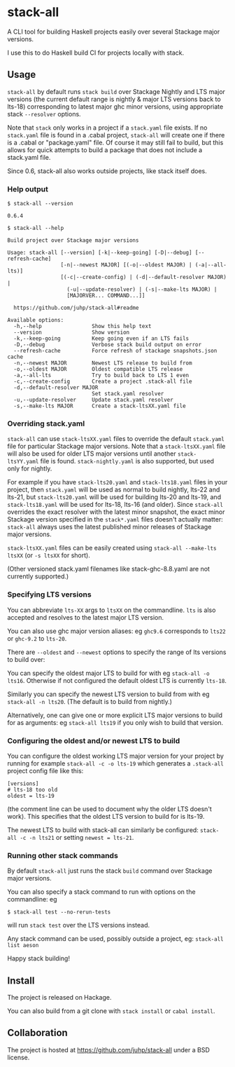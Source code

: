 # stack-all

A CLI tool for building Haskell projects easily
over several Stackage major versions.

I use this to do Haskell build CI for projects locally with stack.

## Usage

`stack-all` by default runs `stack build` over Stackage Nightly and
LTS major versions
(the current default range is nightly & major LTS versions back to lts-18)
corresponding to latest major ghc minor versions,
using appropriate stack `--resolver` options.

Note that `stack` only works in a project if a `stack.yaml` file exists.
If no `stack.yaml` file is found in a .cabal project,
`stack-all` will create one if there is a .cabal or "package.yaml" file.
Of course it may still fail to build, but this allows for quick attempts
to build a package that does not include a stack.yaml file.

Since 0.6, stack-all also works outside projects, like stack itself does.

### Help output
`$ stack-all --version`

```
0.6.4
```
`$ stack-all --help`

```
Build project over Stackage major versions

Usage: stack-all [--version] [-k|--keep-going] [-D|--debug] [--refresh-cache] 
                 [-n|--newest MAJOR] [(-o|--oldest MAJOR) | (-a|--all-lts)] 
                 [(-c|--create-config) | (-d|--default-resolver MAJOR) | 
                   (-u|--update-resolver) | (-s|--make-lts MAJOR) | 
                   [MAJORVER... COMMAND...]]

  https://github.com/juhp/stack-all#readme

Available options:
  -h,--help                Show this help text
  --version                Show version
  -k,--keep-going          Keep going even if an LTS fails
  -D,--debug               Verbose stack build output on error
  --refresh-cache          Force refresh of stackage snapshots.json cache
  -n,--newest MAJOR        Newest LTS release to build from
  -o,--oldest MAJOR        Oldest compatible LTS release
  -a,--all-lts             Try to build back to LTS 1 even
  -c,--create-config       Create a project .stack-all file
  -d,--default-resolver MAJOR
                           Set stack.yaml resolver
  -u,--update-resolver     Update stack.yaml resolver
  -s,--make-lts MAJOR      Create a stack-ltsXX.yaml file
```

### Overriding stack.yaml
`stack-all` can use `stack-ltsXX.yaml` files to override the default
`stack.yaml` file for particular Stackage major versions.
Note that a `stack-ltsXX.yaml` file will also be used for
older LTS major versions until another `stack-ltsYY.yaml` file is found.
`stack-nightly.yaml` is also supported, but used only for nightly.

For example if you have `stack-lts20.yaml` and `stack-lts18.yaml` files
in your project,
then `stack.yaml` will be used as normal to build nightly, lts-22 and lts-21,
but `stack-lts20.yaml` will be used for building lts-20 and lts-19,
and `stack-lts18.yaml` will be used for lts-18, lts-16 (and older).
Since `stack-all` overrides the exact resolver with the latest minor snapshot,
the exact minor Stackage version specified in the `stack*.yaml` files
doesn't actually matter: `stack-all` always uses the latest published
minor releases of Stackage major versions.

`stack-ltsXX.yaml` files can be easily created using
`stack-all --make-lts ltsXX` (or `-s ltsXX` for short).

(Other versioned stack.yaml filenames like stack-ghc-8.8.yaml
are not currently supported.)

### Specifying LTS versions
You can abbreviate `lts-XX` args to `ltsXX` on the commandline.
`lts` is also accepted and resolves to the latest major LTS version.

You can also use ghc major version aliases:
eg `ghc9.6` corresponds to `lts22` or `ghc-9.2` to `lts-20`.

There are `--oldest`  and `--newest` options to specify the range of
lts versions to build over:

You can specify the oldest major LTS to build for with eg `stack-all -o lts16`.
Otherwise if not configured the default oldest LTS is currently `lts-18`.

Similarly you can specify the newest LTS version to build from with
eg `stack-all -n lts20`. (The default is to build from nightly.)

Alternatively, one can give one or more explicit LTS major versions to build
for as arguments: eg `stack-all lts19` if you only wish to build that version.

### Configuring the oldest and/or newest LTS to build
You can configure the oldest working LTS major version for your project
by running for example `stack-all -c -o lts-19` which generates a `.stack-all`
project config file like this:
```
[versions]
# lts-18 too old
oldest = lts-19
```
(the comment line can be used to document why the older LTS doesn't work).
This specifies that the oldest LTS version to build for is lts-19.

The newest LTS to build with stack-all can similarly be configured:
`stack-all -c -n lts21` or setting `newest = lts-21`.

### Running other stack commands
By default `stack-all` just runs the stack `build` command over
Stackage major versions.

You can also specify a stack command to run with options on the commandline:
eg
```
$ stack-all test --no-rerun-tests
```
will run `stack test` over the LTS versions instead.


Any stack command can be used, possibly outside a project,
eg: `stack-all list aeson`

Happy stack building!

## Install
The project is released on Hackage.

You can also build from a git clone with `stack install` or `cabal install`.

## Collaboration
The project is hosted at https://github.com/juhp/stack-all under a BSD license.
